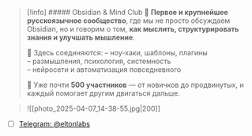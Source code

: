>[!info] ##### Obsidian & Mind Club
>👥 **Первое и крупнейшее русскоязычное сообщество**, где мы не просто обсуждаем Obsidian, но и говорим о том, **как мыслить, структурировать знания и улучшать мышление**.
>
>🧠 Здесь соединяются:
>– ноу-хаки, шаблоны, плагины  
>– размышления, психология, системность  
>– нейросети и автоматизация повседневного  
>
>🔗 Уже почти **500 участников** — от новичков до продвинутых, и каждый помогает другим двигаться дальше.

>![[photo_2025-04-07_14-38-55.jpg|200]]
- [ ] [Telegram: @eltonlabs](https://t.me/eltonlabs)
